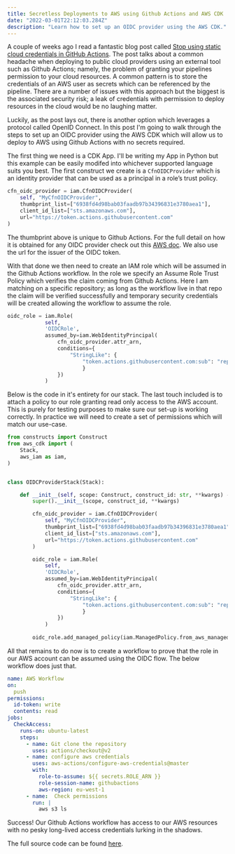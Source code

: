 ```yaml
---
title: Secretless Deployments to AWS using Github Actions and AWS CDK
date: "2022-03-01T22:12:03.284Z"
description: "Learn how to set up an OIDC provider using the AWS CDK."
---
```


A couple of weeks ago I read a fantastic blog post called [Stop using static cloud credentials in GitHub Actions](https://www.leebriggs.co.uk/blog/2022/01/23/gha-cloud-credentials.html). The post talks about a common headache when deploying to public cloud providers 
using an external tool such as Github Actions; namely, the problem of granting your pipelines
permission to your cloud resources. A common pattern is to store the credentials of 
an AWS user as secrets which can be referenced by the pipeline. There are a number
of issues with this approach but the biggest is the associated security risk; a leak of
credentials with permission to deploy resources in the cloud would be no laughing matter.

Luckily, as the post lays out, there is another option which leverages a protocol called
OpenID Connect. In this post I'm going to walk through the steps to set up an OIDC provider
using the AWS CDK which will allow us to deploy to AWS using Github Actions with no secrets required.

The first thing we need is a CDK App. 
I'll be writing my App in Python but this example can be easily modifed into whichever supported language suits you best.
The first construct we create is a ```CfnOIDCProvider``` which is an identity provider
that can be used as a principal in a role’s trust policy.

```python
cfn_oidc_provider = iam.CfnOIDCProvider(
    self, "MyCfnOIDCProvider",
    thumbprint_list=["6938fd4d98bab03faadb97b34396831e3780aea1"],
    client_id_list=["sts.amazonaws.com"],
    url="https://token.actions.githubusercontent.com"
)
```

The thumbprint above is unique to Github Actions. For the full detail on how it is obtained
for any OIDC provider check out this [AWS doc](https://docs.aws.amazon.com/IAM/latest/UserGuide/id_roles_providers_create_oidc_verify-thumbprint.html).
We also use the url for the issuer of the OIDC token.

With that done we then need to create an IAM role which will be assumed in the Github Actions workflow.
In the role we specify an Assume Role Trust Policy which verifies the claim coming from Github Actions.
Here I am matching on a specific repository; as long as the workflow live in that repo the claim will
be verified successfully and temporary security credentials will be created allowing the workflow to assume the role.

```python
oidc_role = iam.Role(
            self, 
            'OIDCRole', 
            assumed_by=iam.WebIdentityPrincipal(
                cfn_oidc_provider.attr_arn,
                conditions={
                    "StringLike": {
                        "token.actions.githubusercontent.com:sub": "repo:theo-r/aws-oidc-provider:*",
                        }
                })
            )
```

Below is the code in it's entirety for our stack. The last touch included is to attach a policy
to our role granting read only access to the AWS account. This is purely for testing
purposes to make sure our set-up is working correctly. In practice we will need to
create a set of permissions which will match our use-case.


```python
from constructs import Construct
from aws_cdk import (
    Stack,
    aws_iam as iam,
)


class OIDCProviderStack(Stack):

    def __init__(self, scope: Construct, construct_id: str, **kwargs) -> None:
        super().__init__(scope, construct_id, **kwargs)

        cfn_oidc_provider = iam.CfnOIDCProvider(
            self, "MyCfnOIDCProvider",
            thumbprint_list=["6938fd4d98bab03faadb97b34396831e3780aea1"],
            client_id_list=["sts.amazonaws.com"],
            url="https://token.actions.githubusercontent.com"
        )

        oidc_role = iam.Role(
            self, 
            'OIDCRole', 
            assumed_by=iam.WebIdentityPrincipal(
                cfn_oidc_provider.attr_arn,
                conditions={
                    "StringLike": {
                        "token.actions.githubusercontent.com:sub": "repo:theo-r/aws-oidc-provider:*",
                        }
                })
            )
        
        oidc_role.add_managed_policy(iam.ManagedPolicy.from_aws_managed_policy_name('ReadOnlyAccess'))
```

All that remains to do now is to create a workflow to prove that
the role in our AWS account can be assumed using the OIDC flow. The below workflow does just that.

```yaml
name: AWS Workflow
on:
  push
permissions:
  id-token: write
  contents: read
jobs:
  CheckAccess:
    runs-on: ubuntu-latest
    steps:
      - name: Git clone the repository
        uses: actions/checkout@v2
      - name: configure aws credentials
        uses: aws-actions/configure-aws-credentials@master
        with:
          role-to-assume: ${{ secrets.ROLE_ARN }}
          role-session-name: githubactions
          aws-region: eu-west-1
      - name:  Check permissions
        run: |
          aws s3 ls
```

Success! Our Github Actions workflow has access to our AWS resources with
no pesky long-lived access credentials lurking in the shadows.

The full source code can be found [here](https://github.com/theo-r/aws-oidc-provider).

